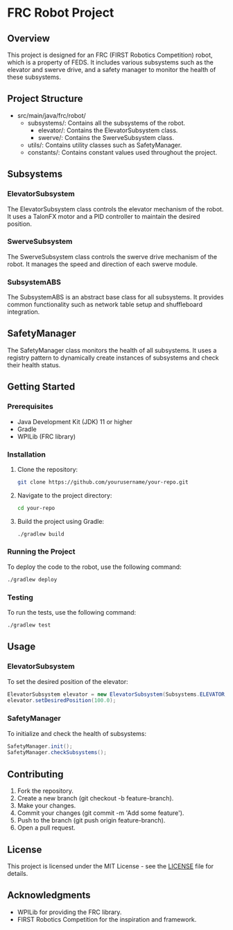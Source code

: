 # FRC Robot Project

## Overview
This project is designed for an FRC (FIRST Robotics Competition) robot, which is a property of FEDS. It includes various subsystems such as the elevator and swerve drive, and a safety manager to monitor the health of these subsystems.

## Project Structure
- src/main/java/frc/robot/
    - subsystems/: Contains all the subsystems of the robot.
        - elevator/: Contains the ElevatorSubsystem class.
        - swerve/: Contains the SwerveSubsystem class.
    - utils/: Contains utility classes such as SafetyManager.
    - constants/: Contains constant values used throughout the project.

## Subsystems
### ElevatorSubsystem
The ElevatorSubsystem class controls the elevator mechanism of the robot. It uses a TalonFX motor and a PID controller to maintain the desired position.

### SwerveSubsystem
The SwerveSubsystem class controls the swerve drive mechanism of the robot. It manages the speed and direction of each swerve module.

### SubsystemABS
The SubsystemABS is an abstract base class for all subsystems. It provides common functionality such as network table setup and shuffleboard integration.

## SafetyManager
The SafetyManager class monitors the health of all subsystems. It uses a registry pattern to dynamically create instances of subsystems and check their health status.

## Getting Started
### Prerequisites
- Java Development Kit (JDK) 11 or higher
- Gradle
- WPILib (FRC library)

### Installation
1. Clone the repository:
   ```sh
   git clone https://github.com/yourusername/your-repo.git
   ```
2. Navigate to the project directory:
   ```sh
   cd your-repo
   ```
3. Build the project using Gradle:
   ```sh
   ./gradlew build
   ```

### Running the Project
To deploy the code to the robot, use the following command:
```sh
./gradlew deploy
```

### Testing
To run the tests, use the following command:
```sh
./gradlew test
```

## Usage
### ElevatorSubsystem
To set the desired position of the elevator:
```java
ElevatorSubsystem elevator = new ElevatorSubsystem(Subsystems.ELEVATOR, "Elevator");
elevator.setDesiredPosition(100.0);
```

### SafetyManager
To initialize and check the health of subsystems:
```java
SafetyManager.init();
SafetyManager.checkSubsystems();
```

## Contributing
1. Fork the repository.
2. Create a new branch (git checkout -b feature-branch).
3. Make your changes.
4. Commit your changes (git commit -m 'Add some feature').
5. Push to the branch (git push origin feature-branch).
6. Open a pull request.

## License
This project is licensed under the MIT License - see the [LICENSE](LICENSE) file for details.

## Acknowledgments
- WPILib for providing the FRC library.
- FIRST Robotics Competition for the inspiration and framework.